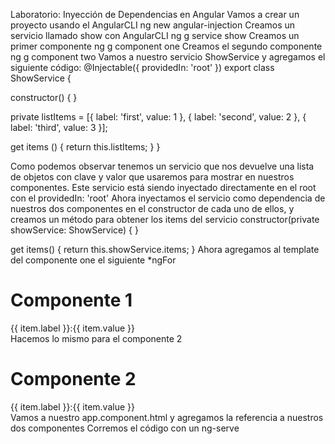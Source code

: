 Laboratorio: Inyección de Dependencias en Angular
Vamos a crear un proyecto usando el AngularCLI ng new angular-injection
Creamos un servicio llamado show con AngularCLI ng g service show
Creamos un primer componente ng g component one
Creamos el segundo componente ng g component two
Vamos a nuestro servicio ShowService y agregamos el siguiente código:
@Injectable({
  providedIn: 'root'
})
export class ShowService {

  constructor() { }

  private listItems = [{
    label: 'first',
    value: 1
  },
  {
    label: 'second',
    value: 2
  },
  {
    label: 'third',
    value: 3
  }];

  get items () {
    return this.listItems;
  }
}

Como podemos observar tenemos un servicio que nos devuelve una lista de objetos con clave y valor que usaremos para mostrar en nuestros componentes. Este servicio está siendo inyectado directamente en el root con el providedIn: 'root'
Ahora inyectamos el servicio como dependencia de nuestros dos componentes en el constructor de cada uno de ellos, y creamos un método para obtener los items del servicio
 constructor(private showService: ShowService) { }

 get items() {
    return this.showService.items;
 }
Ahora agregamos al template del componente one el siguiente *ngFor
<h1>Componente 1</h1>

<div *ngFor="let item of items">
  <span>{{ item.label }}:</span><span>{{ item.value }}</span>
</div>
Hacemos lo mismo para el componente 2
<h1>Componente 2</h1>

<div *ngFor="let item of items">
  <span>{{ item.label }}:</span><span>{{ item.value }}</span>
</div>
Vamos a nuestro app.component.html y agregamos la referencia a nuestros dos componentes
<app-one></app-one>
<app-two></app-two>
Corremos el código con un ng-serve
